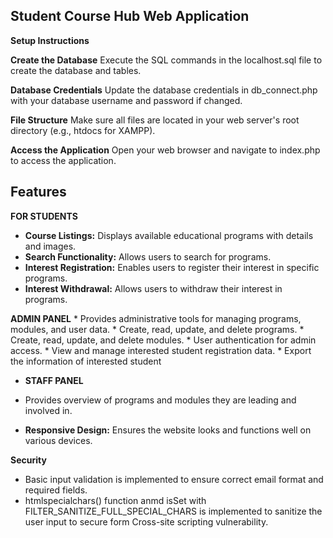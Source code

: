 ## Student Course Hub Web Application
**Setup Instructions**

**Create the Database**
Execute the SQL commands in the localhost.sql file to create the database and tables.

**Database Credentials**
Update the database credentials in db_connect.php with your database username and password if changed.

**File Structure**
Make sure all files are located in your web server's root directory (e.g., htdocs for XAMPP).

**Access the Application**
Open your web browser and navigate to index.php to access the application.


## Features

**FOR STUDENTS**
* **Course Listings:** Displays available educational programs with details and images.
* **Search Functionality:** Allows users to search for programs.
* **Interest Registration:** Enables users to register their interest in specific programs.
* **Interest Withdrawal:** Allows users to withdraw their interest in programs.


**ADMIN PANEL** 
    * Provides administrative tools for managing programs, modules, and user data.
    * Create, read, update, and delete programs.
    * Create, read, update, and delete modules.
    * User authentication for admin access.
    * View and manage interested student registration data.
    * Export the information of interested student
 

* **STAFF PANEL**
*  Provides overview of programs and modules they are leading and involved in.
  
 
* **Responsive Design:** Ensures the website looks and functions well on various devices.

**Security**
* Basic input validation is implemented to ensure correct email format and required fields.
* htmlspecialchars() function anmd isSet with FILTER_SANITIZE_FULL_SPECIAL_CHARS is implemented to sanitize the user input to secure form Cross-site scripting vulnerability.
